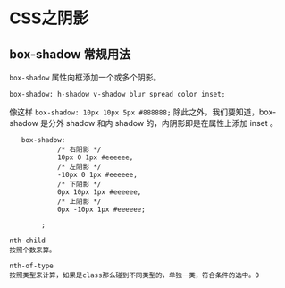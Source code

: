 # CSS之阴影

## box-shadow 常规用法

`box-shadow` 属性向框添加一个或多个阴影。

```
box-shadow: h-shadow v-shadow blur spread color inset;
```

像这样 `box-shadow: 10px 10px 5px #888888;` 除此之外，我们要知道，box-shadow 是分外 shadow 和内 shadow 的，内阴影即是在属性上添加 inset 。

```
   box-shadow:
            /* 右阴影 */
            10px 0 1px #eeeeee,
            /* 左阴影 */
            -10px 0 1px #eeeeee,
            /* 下阴影 */
            0px 10px 1px #eeeeee,
            /* 上阴影 */
            0px -10px 1px #eeeeee;

        ;
```

```
nth-child
按照个数来算。

nth-of-type
按照类型来计算，如果是class那么碰到不同类型的，单独一类，符合条件的选中。0
```

